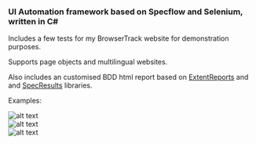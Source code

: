 ### UI Automation framework based on Specflow and Selenium, written in C#

Includes a few tests for my BrowserTrack website for demonstration purposes.

Supports page objects and multilingual websites.

Also includes an customised BDD html report based on [ExtentReports](https://github.com/anshooarora/extentreports-csharp) and and [SpecResults](https://github.com/timschlechter/SpecResults) libraries.  

Examples:

![alt text](https://github.com/Stu-P/BrowserTrack.EndToEndTests/docs/bt01.PNG "image 1")  
![alt text](https://github.com/Stu-P/BrowserTrack.EndToEndTests/docs/bt02.PNG "image 2")  
![alt text](https://github.com/Stu-P/BrowserTrack.EndToEndTests/docs/bt03.PNG "image 3")





